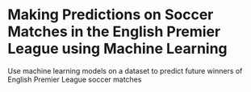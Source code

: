 # Making Predictions on Soccer Matches in the English Premier League using Machine Learning
Use machine learning models on a dataset to predict future winners of English Premier League soccer matches
